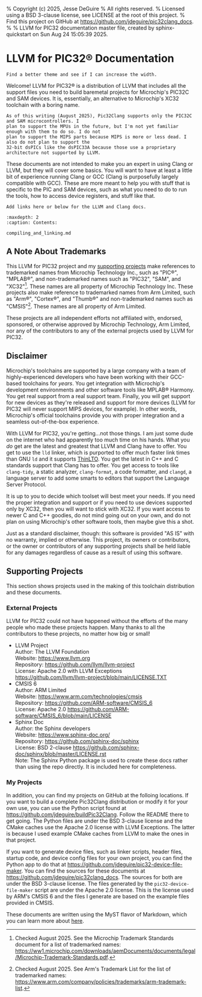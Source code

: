 % Copyright (c) 2025, Jesse DeGuire
% All rights reserved.
% Licensed using a BSD 3-clause license, see LICENSE at the root of this project.
% Find this project on GitHub at https://github.com/jdeguire/pic32clang_docs.
%
% LLVM for PIC32 documentation master file, created by sphinx-quickstart on Sun Aug 24 15:05:39 2025.

# LLVM for PIC32® Documentation

```{todo}
Find a better theme and see if I can increase the width.
```

Welcome! LLVM for PIC32® is a distribution of LLVM that includes all the support files you
need to build baremetal projects for Microchip's PIC32C and SAM devices. It is, essentially, an
alternative to Microchip's XC32 toolchain with a boring name.

```{note}
As of this writing (August 2025), Pic32Clang supports only the PIC32C and SAM microcontrollers. I
plan to support the MPUs in the future, but I'm not yet familiar enough with them to do so. I do not
plan to support the MIPS parts because MIPS is more or less dead. I also do not plan to support the
32-bit dsPICs like the dsPIC33A because those use a proprietary architecture not supported by LLVM.
```

These documents are not intended to make you an expert in using Clang or LLVM, but they will cover
some basics. You will want to have at least a little bit of experience running Clang or GCC (Clang is
purposefully largely compatible with GCC). These are more meant to help you with stuff that is specific
to the PIC and SAM devices, such as what you need to do to run the tools, how to access device registers,
and stuff like that.

```{todo}
Add links here or below for the LLVM and Clang docs.
```

```{toctree}
:maxdepth: 2
:caption: Contents:

compiling_and_linking.md
```

## A Note About Trademarks
This LLVM for PIC32 project and my [supporting projects](#my-projects) make references to trademarked
names from Microchip Technology Inc., such as "PIC®", "MPLAB®", and non-trademarked names such as
"PIC32", "SAM", and "XC32"[^1]. These names are all property of Microchip Technology Inc. These projects
also make reference to trademarked names from Arm Limited, such as "Arm®", "Cortex®", and "Thumb®" and
non-trademarked names such as "CMSIS"[^2]. These names are all property of Arm Limited.

These projects are all independent efforts not affiliated with, endorsed, sponsored, or otherwise
approved by Microchip Technology, Arm Limited, nor any of the contributors to any of the external
projects used by LLVM for PIC32.

[^1]: Checked August 2025. See the Microchip Trademark Standards document for a list of trademarked names:
<https://ww1.microchip.com/downloads/aemDocuments/documents/legal/Microchip-Trademark-Standards.pdf>.
[^2]: Checked August 2025. See Arm's Trademark List for the list of trademarked names:
<https://www.arm.com/company/policies/trademarks/arm-trademark-list>.


## Disclaimer
Microchip's toolchains are supported by a large company with a team of highly-experienced developers
who have been working with their GCC-based toolchains for *years*. You get integration with Microchip's
development environments and other software tools like MPLAB® Harmony. You get real support from a
real support team. Finally, you will get support for new devices as they're released and support for
more devices (LLVM for PIC32 will never support MIPS devices, for example). In other words, Microchip's
official toolchains provide you with proper integration and a seamless out-of-the-box experience.

With LLVM for PIC32, you're getting...not those things. I am just some dude on the internet who had
apparently too much time on his hands. What you *do* get are the latest and greatest that LLVM and
Clang have to offer. You get to use the `lld` linker, which is purported to offer much faster link
times than GNU `ld` and it supports [ThinLTO](http:../share/doc/LLVM/clang/html/ThinLTO.html). You get
the latest in C++ and C standards support that Clang has to offer. You get access to tools like 
`clang-tidy`, a static analyzer, `clang-format`, a code formatter, and `clangd`, a language server
to add some smarts to editors that support the Language Server Protocol.

It is up to you to decide which toolset will best meet your needs. If you need the proper integration
and support or if you need to use devices supported only by XC32, then you will want to stick with XC32.
If you want access to newer C and C++ goodies, do not mind going out on your own, and do not plan on
using Microchip's other software tools, then maybe give this a shot.

Just as a standard disclaimer, though: this software is provided "AS IS" with no warranty, implied
or otherwise. This project, its owners or contributors, or the owner or contributors of any supporting
projects shall be held liable for any damages regardless of cause as a result of using this software.


## Supporting Projects
This section shows projects used in the making of this toolchain distribution and these documents.

### External Projects
LLVM for PIC32 could not have happened without the efforts of the many people who made these projects
happen. Many thanks to all the contributors to these projects, no matter how big or small!

- LLVM Project  
Author: The LLVM Foundation  
Website: <https://www.llvm.org>  
Repository: <https://github.com/llvm/llvm-project>  
License: Apache 2.0 with LLVM Exceptions <https://github.com/llvm/llvm-project/blob/main/LICENSE.TXT>
- CMSIS 6  
Author: ARM Limited  
Website: <https://www.arm.com/technologies/cmsis>  
Repository: <https://github.com/ARM-software/CMSIS_6>  
License: Apache 2.0 <https://github.com/ARM-software/CMSIS_6/blob/main/LICENSE>
- Sphinx Doc  
Author: the Sphinx developers  
Website: <https://www.sphinx-doc.org/>  
Repository: <https://github.com/sphinx-doc/sphinx>  
License:  BSD 2-clause <https://github.com/sphinx-doc/sphinx/blob/master/LICENSE.rst>  
Note: The Sphinx Python package is used to create these docs rather than using the repo directly. It
is included here for completeness.

### My Projects

In addition, you can find my projects on GitHub at the folloing locations. If you want to build a
complete Pic32Clang distribution or modify it for your own use, you can use the Python script found
at <https://github.com/jdeguire/buildPic32Clang>. Follow the README there to get going. The Python
files are under the BSD 3-clause license and the CMake caches use the Apache 2.0 license with LLVM
Exceptions. The latter is because I used example CMake caches from LLVM to make the ones in that
project.

If you want to generate device files, such as linker scripts, header files, startup code, and device
config files for your own project, you can find the Python app to do that at <https://github.com/jdeguire/pic32-device-file-maker>.
You can find the sources for these documents at <https://github.com/jdeguire/pic32clang_docs>. The
sources for both are under the BSD 3-clause license. The files generated by the `pic32-device-file-maker`
script are under the Apache 2.0 license. This is the license used by ARM's CMSIS 6 and the files I
generate are based on the example files provided in CMSIS.

These documents are written using the MyST flavor of Markdown, which you can learn more about
[here](https://myst-parser.readthedocs.io/en/latest/index.html).
